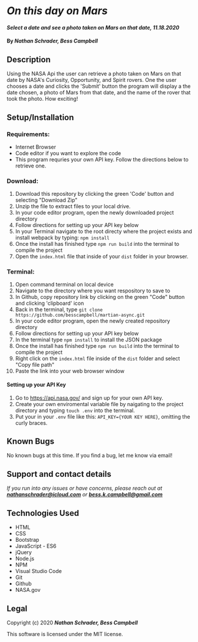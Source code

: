 # _On this day on Mars_

#### _Select a date and see a photo taken on Mars on that date, 11.18.2020_

#### By _**Nathan Schrader, Bess Campbell**_

## Description

 Using the NASA Api the user can retrieve a photo taken on Mars on that date by NASA's Curiosity, Opportunity, and Spirit rovers. One the user chooses a date and clicks the 'Submit' button the program will display a the date chosen, a photo of Mars from that date, and the name of the rover that took the photo. How exciting!

## Setup/Installation

### Requirements:

* Internet Browser
* Code editor if you want to explore the code
* This program requries your own API key. Follow the directions below to retrieve one.


### Download:

1. Download this repository by clicking the green 'Code' button and selecting "Download Zip"
2. Unzip the file to extract files to your local drive.
3. In your code editor program, open the newly downloaded project directory
4. Follow directions for setting up your API key below
5. In your Terminal navigate to the root directy where the project exists and install webpack by typing:
    `npm install`
6. Once the install has finished  type `npm run build` into the terminal to compile the project
7. Open the `index.html` file that inside of your `dist` folder in your browser.

### Terminal:

1. Open command terminal on local device
2. Navigate to the directory where you want respository to save to
3. In Github, copy repository link by clicking on the green "Code" button and clicking 'clipboard' icon
4. Back in the terminal, type `git clone https://github.com/besscampbell/martian-async.git`
5. In your code editor program, open the newly created repository directory
6. Follow directions for setting up your API key below
7. In the terminal type `npm install` to install the JSON package
8. Once the install has finished  type `npm run build` into the terminal to compile the project
9. Right click on the `index.html` file inside of the `dist` folder and select "Copy file path"
10. Paste the link into your web browser window

#### Setting up your API Key

1. Go to <https://api.nasa.gov/> and sign up for your own API key.
2. Create your own enviromental variable file by naigating to the project directory and typing `touch .env` into the terminal.
3. Put your in your `.env` file like this: `API_KEY={YOUR KEY HERE}`, omitting the curly braces.


## Known Bugs

No known bugs at this time. If you find a bug, let me know via email!

## Support and contact details

_If you run into any issues or have concerns, please reach out at **nathanschrader@icloud.com** or **bess.k.campbell@gmail.com**_

## Technologies Used


* HTML
* CSS
* Bootstrap
* JavaScript - ES6
* jQuery
* Node.js
* NPM
* Visual Studio Code
* Git
* Github
* NASA.gov 


## Legal

Copyright (c) 2020 **_Nathan Schrader, Bess Campbell_**

This software is licensed under the MIT license.
